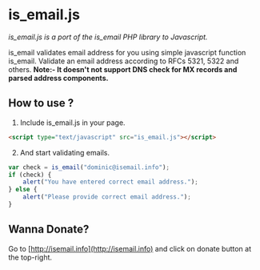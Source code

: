 is_email.js
===========

_is_email.js is a port of the is_email PHP library to Javascript._

is_email validates email address for you using simple javascript function is_email. Validate an email address according to RFCs 5321, 5322 and others.
**Note:- It doesn't not support DNS check for MX records and parsed address components.**


## How to use ?

1. Include is_email.js in your page.
``` html
<script type="text/javascript" src="is_email.js"></script>
```

2. And start validating emails.
``` js
var check = is_email("dominic@isemail.info");
if (check) {
    alert("You have entered correct email address.");
} else {
    alert("Please provide correct email address.");
}
```

## Wanna Donate?

Go to [http://isemail.info](http://isemail.info) and click on donate button at the top-right.
